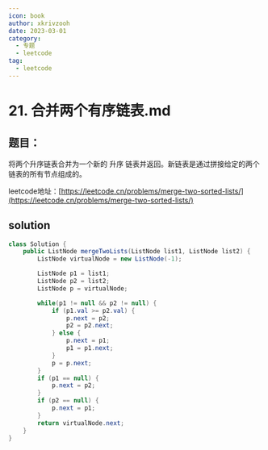 ```yaml
---
icon: book
author: xkrivzooh
date: 2023-03-01
category:
  - 专题
  - leetcode
tag:
  - leetcode
---
```


# 21. 合并两个有序链表.md

## 题目：

将两个升序链表合并为一个新的 升序 链表并返回。新链表是通过拼接给定的两个链表的所有节点组成的。

leetcode地址：[https://leetcode.cn/problems/merge-two-sorted-lists/](https://leetcode.cn/problems/merge-two-sorted-lists/)


## solution

```java
class Solution {
    public ListNode mergeTwoLists(ListNode list1, ListNode list2) {
        ListNode virtualNode = new ListNode(-1);

        ListNode p1 = list1;
        ListNode p2 = list2;
        ListNode p = virtualNode;

        while(p1 != null && p2 != null) {
            if (p1.val >= p2.val) {
                p.next = p2;
                p2 = p2.next;
            } else {
                p.next = p1;
                p1 = p1.next;
            }
            p = p.next;
        }
        if (p1 == null) {
            p.next = p2;
        }
        if (p2 == null) {
            p.next = p1;
        }
        return virtualNode.next;
    }
}
```
<!-- @include: ../../scaffolds/post_footer.md -->
